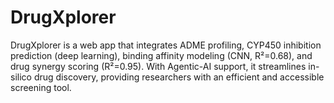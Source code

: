 # DrugXplorer
DrugXplorer is a web app that integrates ADME profiling, CYP450 inhibition prediction (deep learning), binding affinity modeling (CNN, R²=0.68), and drug synergy scoring (R²=0.95). With Agentic-AI support, it streamlines in-silico drug discovery, providing researchers with an efficient and accessible screening tool.
